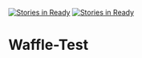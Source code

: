 [![Stories in Ready](https://badge.waffle.io/Mockwire/waffle-test.png?label=ready&title=Ready)](https://waffle.io/Mockwire/waffle-test)
[![Stories in Ready](https://badge.waffle.io/A-gen/waffle-test.png?label=ready&title=Ready)](https://waffle.io/A-gen/waffle-test)
# Waffle-Test
